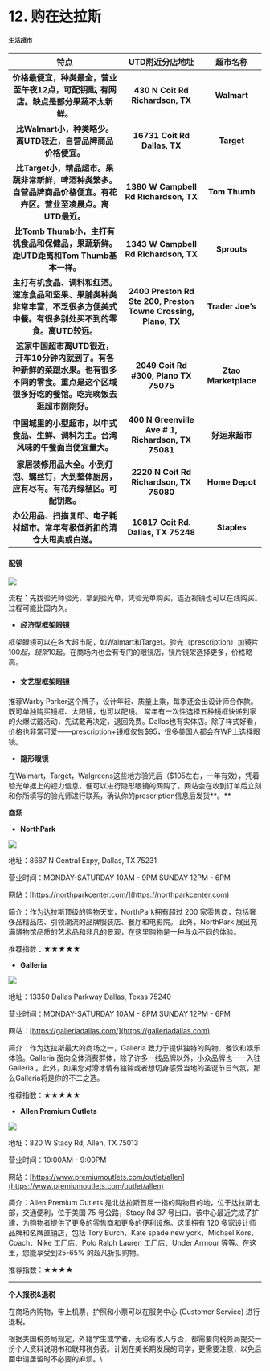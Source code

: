 # 12. 购在达拉斯

#### **`生活超市`**

|                                    **特点**                                    |                          **UTD附近分店地址**                         |       **超市名称**       |
| :--------------------------------------------------------------------------: | :------------------------------------------------------------: | :------------------: |
|                **价格最便宜，种类最全，营业至午夜12点，可配钥匙, 有网店。缺点是部分果蔬不太新鲜。**                |                **430 N Coit Rd Richardson, TX**                |      **Walmart**     |
|                     **比Walmart小，种类略少。离UTD较近，自营品牌商品价格便宜。**                    |                  **16731 Coit Rd Dallas, TX**                  |      **Target**      |
|        **比Target小，精品超市。果蔬非常新鲜，啤酒种类繁多。自营品牌商品价格便宜。有花卉区。营业至凌晨点。离UTD最近。**        |              **1380 W Campbell Rd Richardson, TX**             |     **Tom Thumb**    |
|            **比Tomb Thumb小，主打有机食品和保健品，果蔬新鲜。距UTD距离和Tom Thumb基本一样。**            |              **1343 W Campbell Rd Richardson, TX**             |      **Sprouts**     |
|       **主打有机食品、调料和红酒。速冻食品和坚果、果脯类种类非常丰富，不乏很多方便美式中餐。有很多别处买不到的零食。离UTD较远。**      | **2400 Preston Rd Ste 200, Preston Towne Crossing, Plano, TX** |   **Trader Joe’s**   |
| **这家中国超市离UTD很近，开车10分钟内就到了。有各种新鲜的菜跟水果。也有很多不同的零食。重点是这个区域很多好吃的餐馆。吃完晚饭去逛超市刚刚好。** |              **2049 Coit Rd #300, Plano TX 75075**             | **Ztao Marketplace** |
|                  **中国城里的小型超市，以中式食品、生鲜、调料为主。台湾风味的午餐面当便宜量大。**                  |       **400 N Greenville Ave # 1, Richardson, TX 75081**       |       **好运来超市**      |
|                **家居装修用品大全。小到灯泡、螺丝钉，大到整体厨房，应有尽有。有花卉绿植区。可配钥匙。**                |             **2220 N Coit Rd Richardson, TX 75080**            |    **Home Depot**    |
|                    **办公用品、扫描复印、电子耗材超市。常年有极低折扣的清仓大甩卖或白送。**                    |               **16817 Coit Rd. Dallas, TX 75248**              |      **Staples**     |

#### **配镜**

![](../.gitbook/assets/4.jpg)

流程：先找验光师验光，拿到验光单，凭验光单购买，连近视镜也可以在线购买。过程可能比国内久。

* **经济型框架眼镜**

框架眼镜可以在各大超市配，如Walmart和Target。验光（prescription）加镜片$100起，镜架$10起。在商场内也会有专门的眼镜店，镜片镜架选择更多，价格略高。

* #### **文艺型框架眼镜**

推荐Warby Parker这个牌子，设计年轻、质量上乘，每季还会出设计师合作款。既可单独购买镜框、太阳镜，也可以配镜。 常年有一次性选择五种镜框快递到家的火爆试戴活动，先试戴再决定，退回免费。Dallas也有实体店。除了样式好看，价格也非常可爱——prescription+镜框仅售$95，很多美国人都会在WP上选择眼镜。

* **隐形眼镜**

在Walmart，Target，Walgreens这些地方验光后（$105左右，一年有效），凭着验光单据上的视力信息，便可以进行隐形眼镜的网购了。网站会在收到订单后立刻和你所填写的验光师进行联系，确认你的prescription信息后发货**。**

**商场**

* **NorthPark**

![](../.gitbook/assets/1.jpg)

地址：8687 N Central Expy, Dallas, TX 75231

营业时间：MONDAY-SATURDAY 10AM - 9PM     SUNDAY 12PM - 6PM

网站：[https://northparkcenter.com/](https://northparkcenter.com)

简介：作为达拉斯顶级的购物天堂，NorthPark拥有超过 200 家零售商，包括奢侈品精品店、引领潮流的品牌服装店、餐厅和电影院。 此外，NorthPark 展出充满博物馆品质的艺术品和非凡的景观，在这里购物是一种与众不同的体验。

推荐指数：★★★★★



* **Galleria**

![](../.gitbook/assets/2.jpg)

地址：13350 Dallas Parkway Dallas, Texas 75240

营业时间：MONDAY-SATURDAY 10AM - 8PM     SUNDAY 12PM - 6PM

网站：[https://galleriadallas.com/](https://galleriadallas.com)

简介：作为达拉斯最大的商场之一，Galleria 致力于提供独特的购物、餐饮和娱乐体验。Galleria 面向全体消费群体，除了许多一线品牌以外，小众品牌也一一入驻 Galleria 。此外，如果您对滑冰情有独钟或者想切身感受当地的圣诞节日气氛，那么Galleria将是你的不二之选。

推荐指数：★★★★★



* **Allen Premium Outlets**

![](../.gitbook/assets/3.jpg)

地址：820 W Stacy Rd, Allen, TX 75013

营业时间：10:00AM - 9:00PM

网站：[https://www.premiumoutlets.com/outlet/allen](https://www.premiumoutlets.com/outlet/allen)

简介：Allen Premium Outlets 是北达拉斯首屈一指的购物目的地，位于达拉斯北部，交通便利，位于美国 75 号公路，Stacy Rd 37 号出口。该中心最近完成了扩建，为购物者提供了更多的零售商和更多的便利设施。这里拥有 120 多家设计师品牌和名牌直销店，包括 Tory Burch、Kate spade new york、Michael Kors、Coach、Nike 工厂店、Polo Ralph Lauren 工厂店、Under Armour 等等。在这里，您能享受到25-65% 的超凡折扣购物。

推荐指数：★★★★

****

**个人报税&退税**

在商场内购物，带上机票，护照和小票可以在服务中心 (Customer Service) 进行退税。

根据美国税务局规定，外籍学生或学者，无论有收入与否，都需要向税务局提交一份个人资料说明书和联邦税务表。计划在美长期发展的同学，更需要注意，以免后面申请居留时不必要的麻烦。\
